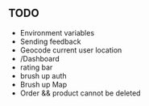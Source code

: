 ## TODO

- Environment variables
- Sending feedback
- Geocode current user location
- /Dashboard
- rating bar
- brush up auth
- Brush up Map
- Order && product cannot be deleted